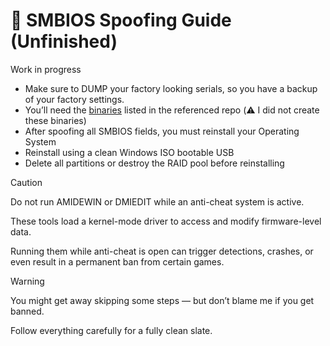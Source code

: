 # 🧬 SMBIOS Spoofing Guide (Unfinished)
Work in progress

- Make sure to DUMP your factory looking serials, so you have a backup of your factory settings.
- You’ll need the [binaries](https://github.com/GoofyNest/HardwareSpoofing/releases/tag/release) listed in the referenced repo (⚠️ I did not create these binaries)
- After spoofing all SMBIOS fields, you must reinstall your Operating System
- Reinstall using a clean Windows ISO bootable USB
- Delete all partitions or destroy the RAID pool before reinstalling

> [!CAUTION]
> Do not run AMIDEWIN or DMIEDIT while an anti-cheat system is active.
>
> These tools load a kernel-mode driver to access and modify firmware-level data.
>
> Running them while anti-cheat is open can trigger detections, crashes, or even result in a permanent ban from certain games.

> [!WARNING]
> You might get away skipping some steps — but don’t blame me if you get banned.
> 
> Follow everything carefully for a fully clean slate.

